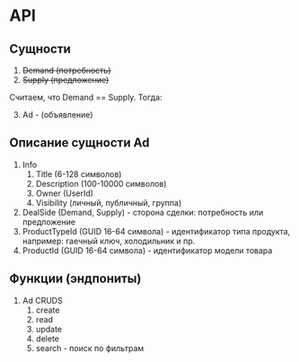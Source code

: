 # API

## Сущности

1. ~~Demand (потребность)~~
2. ~~Supply (предложение)~~

Считаем, что Demand == Supply. Тогда:

3. Ad - (объявление)

## Описание сущности Ad

1. Info
   1. Title (6-128 символов)
   2. Description (100-10000 символов)
   3. Owner (UserId)
   4. Visibility (личный, публичный, группа)
2. DealSide (Demand, Supply) - сторона сделки: потребность или предложение
3. ProductTypeId (GUID 16-64 символа) - идентификатор типа продукта, например: гаечный ключ, холодильник и пр.
4. ProductId  (GUID 16-64 символа) - идентификатор модели товара

## Функции (эндпониты)

1. Ad CRUDS
   1. create
   2. read
   3. update
   4. delete
   5. search - поиск по фильтрам
